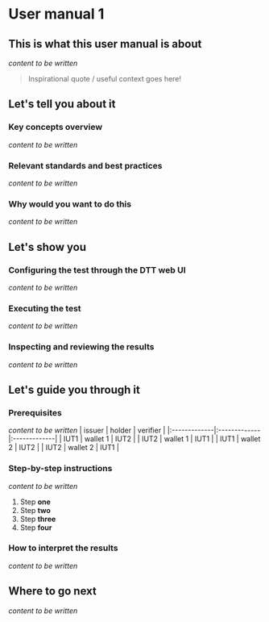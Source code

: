 # User manual 1

## This is what this user manual is about
_content to be written_
> Inspirational quote / useful context goes here!

## Let's tell you about it
### Key concepts overview
_content to be written_
### Relevant standards and best practices
_content to be written_
### Why would you want to do this
_content to be written_

## Let's show you
### Configuring the test through the DTT web UI
_content to be written_
### Executing the test
_content to be written_
### Inspecting and reviewing the results
_content to be written_

## Let's guide you through it
### Prerequisites
_content to be written_
| issuer       | holder       | verifier     |
|:-------------|:-------------|:-------------|
| IUT1         | wallet 1     | IUT2         |
| IUT2         | wallet 1     | IUT1         |
| IUT1         | wallet 2     | IUT2         |
| IUT2         | wallet 2     | IUT1         |

### Step-by-step instructions
_content to be written_
1.  Step **one**
1.  Step **two**
1.  Step **three**
1.  Step **four**
   
### How to interpret the results
_content to be written_

## Where to go next
_content to be written_
